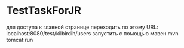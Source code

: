 # TestTaskForJR
для доступа к главной странице переходить по этому URL: localhost:8080/test/kilbirdih/users
запустить с помощью мавен mvn tomcat:run
